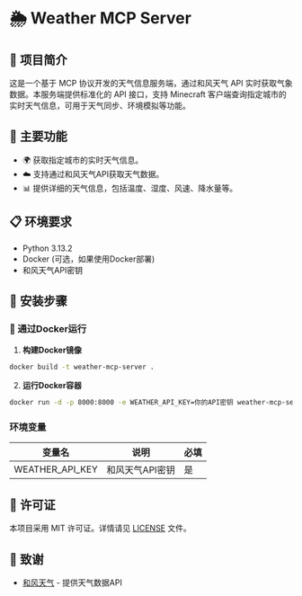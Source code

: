 # 🌦️ Weather MCP Server

## 📖 项目简介
这是一个基于 MCP 协议开发的天气信息服务端，通过和风天气 API 实时获取气象数据。本服务端提供标准化的 API 接口，支持 Minecraft 客户端查询指定城市的实时天气信息，可用于天气同步、环境模拟等功能。

## 🚀 主要功能
- 🌍 获取指定城市的实时天气信息。
- ☁️ 支持通过和风天气API获取天气数据。
- 📊 提供详细的天气信息，包括温度、湿度、风速、降水量等。

## 📋 环境要求
- Python 3.13.2
- Docker (可选，如果使用Docker部署)
- 和风天气API密钥

## 🔧 安装步骤

### 🐳 通过Docker运行

1. **构建Docker镜像**
```bash
docker build -t weather-mcp-server .
```

2. **运行Docker容器**
```bash
docker run -d -p 8000:8000 -e WEATHER_API_KEY=你的API密钥 weather-mcp-server
```

### 环境变量
| 变量名 | 说明 | 必填 |
|--------|------|------|
| WEATHER_API_KEY | 和风天气API密钥 | 是 |


## 📄 许可证
本项目采用 MIT 许可证。详情请见 [LICENSE](LICENSE) 文件。

## 🙏 致谢
- [和风天气](https://www.qweather.com/) - 提供天气数据API